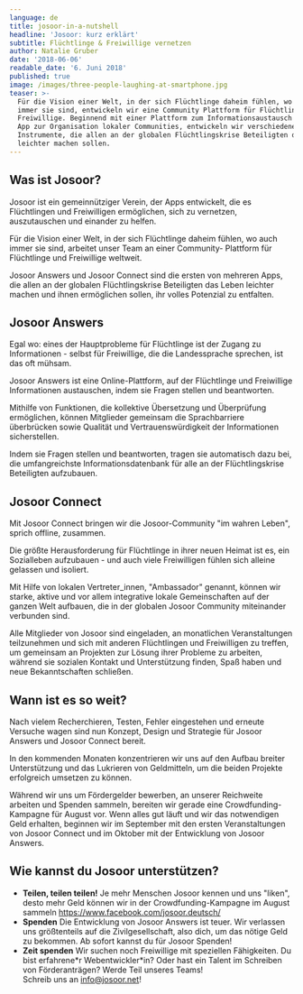 ```yaml
---
language: de
title: josoor-in-a-nutshell
headline: 'Josoor: kurz erklärt'
subtitle: Flüchtlinge & Freiwillige vernetzen
author: Natalie Gruber
date: '2018-06-06'
readable_date: '6. Juni 2018'
published: true
image: /images/three-people-laughing-at-smartphone.jpg
teaser: >-
  Für die Vision einer Welt, in der sich Flüchtlinge daheim fühlen, wo auch
  immer sie sind, entwickeln wir eine Community Plattform für Flüchtlinge und
  Freiwillige. Beginnend mit einer Plattform zum Informationsaustausch und einer
  App zur Organisation lokaler Communities, entwickeln wir verschiedene
  Instrumente, die allen an der globalen Flüchtlingskrise Beteiligten das Leben
  leichter machen sollen.
---
```

## Was ist Josoor?

Josoor ist ein gemeinnütziger Verein, der Apps entwickelt, die es Flüchtlingen und Freiwilligen ermöglichen, sich zu vernetzen, auszutauschen und einander zu helfen. 

Für die Vision einer Welt, in der sich Flüchtlinge daheim fühlen, wo auch immer sie sind, arbeitet unser Team an einer Community- Plattform für Flüchtlinge und Freiwillige weltweit.

Josoor Answers und Josoor Connect sind die ersten von mehreren Apps, die allen an der globalen Flüchtlingskrise Beteiligten das Leben leichter machen und ihnen ermöglichen sollen, ihr volles Potenzial zu entfalten.

## Josoor Answers

Egal wo: eines der Hauptprobleme für Flüchtlinge ist der Zugang zu Informationen - selbst für Freiwillige, die die Landessprache sprechen, ist das oft mühsam.

Josoor Answers ist eine Online-Plattform, auf der Flüchtlinge und Freiwillige Informationen austauschen, indem sie Fragen stellen und beantworten. 

Mithilfe von Funktionen, die kollektive Übersetzung und Überprüfung ermöglichen, können Mitglieder gemeinsam die Sprachbarriere überbrücken sowie Qualität und Vertrauenswürdigkeit der Informationen sicherstellen.

Indem sie Fragen stellen und beantworten, tragen sie automatisch dazu bei, die umfangreichste Informationsdatenbank für alle an der Flüchtlingskrise Beteiligten aufzubauen.

## Josoor Connect

Mit Josoor Connect bringen wir die Josoor-Community "im wahren Leben", sprich offline, zusammen.

Die größte Herausforderung für Flüchtlinge in ihrer neuen Heimat ist es, ein Sozialleben aufzubauen - und auch viele Freiwilligen fühlen sich alleine gelassen und isoliert. 

Mit Hilfe von lokalen Vertreter_innen, "Ambassador" genannt, können wir starke, aktive und vor allem integrative lokale Gemeinschaften auf der ganzen Welt aufbauen, die in der globalen Josoor Community miteinander verbunden sind.

Alle Mitglieder von Josoor sind eingeladen, an monatlichen Veranstaltungen teilzunehmen und sich mit anderen Flüchtlingen und Freiwilligen zu treffen, um gemeinsam an Projekten zur Lösung ihrer Probleme zu arbeiten, während sie sozialen Kontakt und Unterstützung finden, Spaß haben und neue Bekanntschaften schließen. 

## Wann ist es so weit?

Nach vielem Recherchieren, Testen, Fehler eingestehen und erneute Versuche wagen sind nun Konzept, Design und Strategie für Josoor Answers und Josoor Connect bereit.

In den kommenden Monaten konzentrieren wir uns auf den Aufbau breiter Unterstützung und das Lukrieren von Geldmitteln, um die beiden Projekte erfolgreich umsetzen zu können.

Während wir uns um Fördergelder bewerben, an unserer Reichweite arbeiten und Spenden sammeln, bereiten wir gerade eine Crowdfunding-Kampagne für August vor. Wenn alles gut läuft und wir das notwendigen Geld erhalten, beginnen wir im September mit den ersten Veranstaltungen von Josoor Connect und im Oktober mit der Entwicklung von Josoor Answers.

## Wie kannst du Josoor unterstützen?

* **Teilen, teilen teilen!**
  Je mehr Menschen Josoor kennen und uns "liken", desto mehr Geld können wir in der Crowdfunding-Kampagne im August sammeln
  https://www.facebook.com/josoor.deutsch/
* **Spenden**
  Die Entwicklung von Josoor Answers ist teuer. Wir verlassen uns größtenteils auf die Zivilgesellschaft, also dich, um das nötige Geld zu bekommen. Ab sofort kannst du für Josoor Spenden!
* **Zeit spenden** 
  Wir suchen noch Freiwillige mit speziellen Fähigkeiten. Du bist erfahrene\*r Webentwickler\*in? Oder hast ein Talent im Schreiben von Förderanträgen? Werde Teil unseres Teams! \
  Schreib uns an info@josoor.net!
